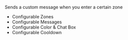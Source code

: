 Sends a custom message when you enter a certain zone
- Configurable Zones
- Configurable Messages
- Configurable Color & Chat Box
- Configurable Cooldown
